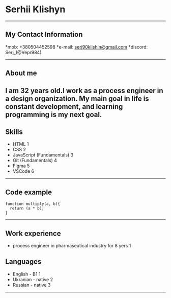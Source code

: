 # Serhii Klishyn

---

## **My Contact Information**

\*mob: +380504452598
\*e-mail: serj90klishin@gmail.com
\*discord: Serj\_(@Vepr984)

---

## **About me**

## I am 32 years old.I work as a process engineer in a design organization. My main goal in life is constant development, and learning programming is my next goal.

## **Skills**

- HTML 1
- CSS 2
- JavaScript (Fundamentals) 3
- Git (Fundamentals) 4
- Figma 5
- VSCode 6

---

## **Code example**

```
function multiply(a, b){
  return (a * b);
}
```

---

## **Work experience**

- process engineer in pharmaseutical industry for 8 yers 1

## **Languages**

- English - B1 1
- Ukranian - native 2
- Russian - native 3

---
